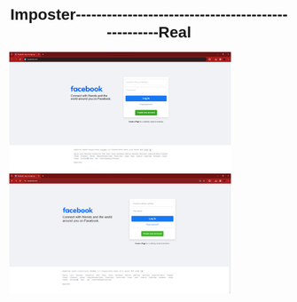 
 <div>
        <h1 style="font-family: helvetica; text-align: center;">Imposter---------------------------------------------------Real</h1>
        <img src="real.png" alt="Real" title="Real" width="400"/>  
        <img src="imposter.png" alt="Imposter" title="Imposter" width="400"/>
    </div>
